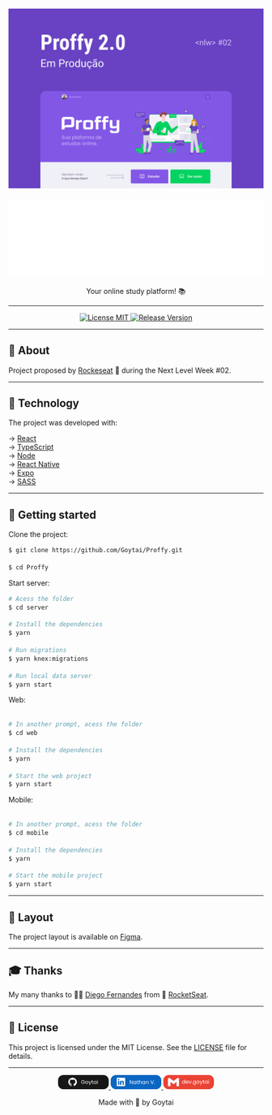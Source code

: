 <h1 align="center">
    <img src="/.github/banner.png" alt="Proffy"/>
</h1>

<p align="center">
    <img src="/.github/logo.svg" alt="Logo"/><br><br>
    Your online study platform! 📚<br>
</p>

------------

<p align="center">
    <a href="https://github.com/Goytai/Proffy/blob/master/LICENSE">
        <img src="https://img.shields.io/github/license/goytai/Proffy?style=for-the-badge" alt="License MIT" />
    </a>
    <a href="https://github.com/Goytai/Proffy/releases">
        <img src="https://img.shields.io/github/v/release/goytai/Proffy?style=for-the-badge" alt="Release Version" />
    </a>
</p>

------------
<h2>📖 About</h2>

Project proposed by <a href="https://rocketseat.com.br/">Rockeseat</a> 🚀 during the Next Level Week #02.

------------
<h2>🧪 Technology</h2>

The project was developed with:

&rarr; <a href="https://reactjs.org">React</a> <br>
&rarr; <a href="https://www.typescriptlang.org/">TypeScript</a> <br>
&rarr; <a href="https://nodejs.org/en/">Node</a> <br>
&rarr; <a href="https://reactnative.dev/">React Native</a> <br>
&rarr; <a href="https://expo.io/">Expo</a> <br>
&rarr; <a href="https://sass-lang.com/">SASS</a> <br>

------------
<h2>🔌 Getting started</h2>
Clone the project:

```bash
$ git clone https://github.com/Goytai/Proffy.git

$ cd Proffy
```

Start server:
```bash
# Acess the folder
$ cd server

# Install the dependencies
$ yarn

# Run migrations
$ yarn knex:migrations

# Run local data server
$ yarn start
```

Web:
```bash

# In another prompt, acess the folder
$ cd web

# Install the dependencies
$ yarn

# Start the web project
$ yarn start

```

Mobile:
```bash

# In another prompt, acess the folder
$ cd mobile

# Install the dependencies
$ yarn

# Start the mobile project
$ yarn start

```

------------
<h2>🔖 Layout</h2>
The project layout is available on <a href="https://www.figma.com/file/ik1n4Z8baP4GW9fYy3TObe/Proffy-Web-2.0?node-id=160%3A2761">Figma</a>.

------------
<h2>🎓 Thanks</h2>

My many thanks to 👨‍🏫 <a href="https://github.com/diego3g">Diego Fernandes</a> from 🚀 <a href="https://rocketseat.com.br/">RocketSeat</a>.

------------
<h2>📝 License</h2>
This project is licensed under the MIT License. See the <a href="https://github.com/Goytai/Proffy/blob/master/LICENSE">LICENSE</a> file for details.

------------
<p align="center">
    <a href="https://github.com/Goytai">
        <img src="https://raw.githubusercontent.com/Goytai/goytai/master/github.svg" width="100px" alt="GitHub"/>
    </a>
    <a href="https://www.linkedin.com/in/goytai/">
        <img src="https://raw.githubusercontent.com/Goytai/goytai/master/linkedin.svg" width="100px" alt="Linkedin"/>
    </a>
    <a href="mailto:dev.goytai@gmail.com">
        <img src="https://raw.githubusercontent.com/Goytai/goytai/master/gmail.svg" width="100px" alt="Email"/>
    </a>
</p>
<p align="center">Made with 💜 by Goytai</p><br>
